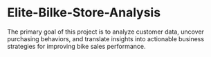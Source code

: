 # Elite-Bilke-Store-Analysis
The primary goal of this project is to analyze customer data, uncover purchasing behaviors, and translate insights into actionable business strategies for improving bike sales performance.
